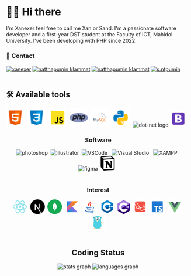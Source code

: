 <h1 align="left">👩‍💻 Hi there</h1>
<p align="left">I'm Xanexer feel free to call me Xan or Sand. I'm a passionate software developer and a first-year DST student at the Faculty of ICT, Mahidol University. I've been developing with PHP since 2022. </p>

<div align="left">
<h3 align="LEft">💼 Contact </h3>
<a href="https://twitter.com/xanexer" target="blank"><img align="center" src="https://img.shields.io/badge/X-%23000000.svg?style=for-the-badge&logo=X&logoColor=white" alt="xanexer" height="30" /></a>
<a href="https://linkedin.com/in/natthapumin klammat" target="blank"><img align="center" src="https://img.shields.io/badge/linkedin-%230077B5.svg?style=for-the-badge&logo=linkedin&logoColor=white" alt="natthapumin klammat" height="30"/></a>
<a href="https://fb.com/natthapumin klammat" target="blank"><img align="center" src="https://img.shields.io/badge/Facebook-%231877F2.svg?style=for-the-badge&logo=Facebook&logoColor=white" alt="natthapumin klammat" height="30" /></a>
<a href="https://instagram.com/s.ntpumin" target="blank"><img align="center" src="https://img.shields.io/badge/Instagram-%23E4405F.svg?style=for-the-badge&logo=Instagram&logoColor=white" alt="s.ntpumin" height="30"/></a>
</div>
<br>

<div align="left">
<h2 align="left">🛠 Available tools<br></h2>

<img src='https://github.com/xanexerr/xanexerr/blob/main/icon/icons8-html-5-48.png' alt='html5' height='50'>&nbsp;
<img src='https://github.com/xanexerr/xanexerr/blob/main/icon/icons8-css3-48.png' alt='css3' height='50'>&nbsp;
<img src='https://github.com/xanexerr/xanexerr/blob/main/icon/javascript.svg' alt='javascript' height='50'>&nbsp;
<img src='https://github.com/xanexerr/xanexerr/blob/main/icon/php.png' alt='php' height='50'>&nbsp;
<img src='https://github.com/xanexerr/xanexerr/blob/main/icon/mysql.svg' alt='sql' height='50'>&nbsp;
<img src='https://github.com/xanexerr/xanexerr/blob/main/icon/python.svg' alt='python' height='50'>&nbsp;
<img src="https://cdn.jsdelivr.net/gh/devicons/devicon/icons/dot-net/dot-net-original.svg" height="40" alt="dot-net logo"  />
<img src='https://github.com/xanexerr/xanexerr/blob/main/icon/icons8-bootstrap-48.png' alt='bootstrap' height='45'>&nbsp;
<p align="Center"> 
</div>

<div align="center">
<h3 align="Center">Software</h3>
<img src="https://upload.wikimedia.org/wikipedia/commons/thumb/a/af/Adobe_Photoshop_CC_icon.svg/768px-Adobe_Photoshop_CC_icon.svg.png" alt="photoshop" width="40" height="40"/>&nbsp;
<img src="https://www.vectorlogo.zone/logos/adobe_illustrator/adobe_illustrator-icon.svg" alt="illustrator" width="40" height="40"/>&nbsp;
<img src="https://upload.wikimedia.org/wikipedia/commons/9/9a/Visual_Studio_Code_1.35_icon.svg" alt="VSCode" width="40" height="40"/> &nbsp;
  <img src="https://upload.wikimedia.org/wikipedia/commons/thumb/2/2c/Visual_Studio_Icon_2022.svg/150px-Visual_Studio_Icon_2022.svg.png" alt="Visual Studio" width="40" height="40"/> &nbsp;
<img src="https://upload.wikimedia.org/wikipedia/en/thumb/7/78/XAMPP_logo.svg/1262px-XAMPP_logo.svg.png" alt="XAMPP" width="40" height="40"/> &nbsp;
  <img src="https://www.vectorlogo.zone/logos/figma/figma-icon.svg" alt="figma" width="40" height="40"/>&nbsp;
<img src="https://github.com/xanexerr/xanexerr/blob/main/icon/Notion-logo.svg.png" alt="Notion" width="40" height="40"/> &nbsp;

<br>
</div>
<br>


<div align="center">
<h3 align="Center">Interest</h3>
  <img src='https://github.com/xanexerr/xanexerr/blob/main/icon/icons8-react-native-48.png' alt='react' height='40'>&nbsp;
  <img src='https://github.com/xanexerr/xanexerr/blob/main/icon/next-js.svg' alt='nextjs' height='40'>&nbsp;
  <img src='https://github.com/xanexerr/xanexerr/blob/main/icon/mongodb.svg' alt='mongo' height='40'>&nbsp;
  <img src='https://github.com/xanexerr/xanexerr/blob/main/icon/icons8-kotlin-48.png' alt='kotlin' height='40'>&nbsp;
  <img src='https://github.com/xanexerr/xanexerr/blob/main/icon/icons8-java-48.png' alt='java' height='40'>&nbsp;
  <img src='https://github.com/xanexerr/xanexerr/blob/main/icon/icons8-c++-48.png' alt='c' height='40'>&nbsp;
  <img src='https://github.com/xanexerr/xanexerr/blob/main/icon/c-sharp-c.svg' alt='c#' height='38'>&nbsp;
  <img src='https://github.com/xanexerr/xanexerr/blob/main/icon/laravel.svg' alt='laravel' height='40'>&nbsp;
  <img src='https://github.com/xanexerr/xanexerr/blob/main/icon/icons8-typescript-48.png' alt='typescript' height='40'>&nbsp;
  <img src='https://github.com/xanexerr/xanexerr/blob/main/icon/icons8-vue-js-48.png' alt='vuejs' height='40'>&nbsp;
  <img src='https://github.com/xanexerr/xanexerr/blob/main/icon/icons8-golang-48.png' alt='go' height='40'>&nbsp;
</div>
<br>
<div align="center">
<h2 align="Center">Coding Status</h3>

<div align="center">
  <img src="https://github-readme-stats.vercel.app/api?username=xanexerr&hide_title=false&hide_rank=false&show_icons=true&include_all_commits=true&count_private=true&disable_animations=false&theme=dracula&locale=en&hide_border=false&order=1" height="150" alt="stats graph"  />
  <img src="https://github-readme-stats.vercel.app/api/top-langs?username=xanexerr&locale=en&hide_title=false&layout=compact&card_width=320&langs_count=5&theme=dracula&hide_border=false&order=2" height="150" alt="languages graph"  />
</div>

</div>
